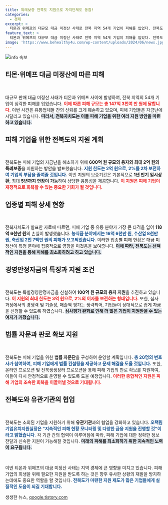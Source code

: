 ```yaml
---
title: 특례보증 전북도 지원으로 자치단체도 동참!
categories:
  - 경제
excerpt: >
  티몬과 위메프의 대규모 대금 미정산 사태로 전북 지역 54개 기업이 피해를 입었다. 전북도는 600억 원 규모의 긴급 지원책과 법률 상담을 마련해 기업의 자금난을 해소하기 위해 나섰다.
feature_text: >
  티몬과 위메프의 대규모 대금 미정산 사태로 전북 지역 54개 기업이 피해를 입었다. 전북도는 600억 원 규모의 긴급 지원책과 법률 상담을 마련해 기업의 자금난을 해소하기 위해 나섰다.
image: 'https://www.behealthy4u.com/wp-content/uploads/2024/06/news.jpg'
---
```


<p><img src="https://www.behealthy4u.com/wp-content/uploads/2024/06/news.jpg" alt="info 속보" /></p>

<h2 data-ke-size="size26">티몬·위메프 대금 미정산에 따른 피해</h2>

<p data-ke-size="size16">&nbsp;</p>

<p>대규모 판매 대금 미정산 사태가 티몬과 위메프 사이에 발생하여, 전북 지역의 54개 기업이 심각한 피해를 입었습니다. <b><span style="color: #ee2323;">이에 따른 피해 규모는 총 147억 3천여 만 원에 달합니다.</span></b> 이번 사건은 유통업체들 간의 신뢰를 크게 훼손하고 있으며, 피해 기업들은 자금난에 시달리고 있습니다. <b><span style="background-color: #21538527;">따라서, 전북자치도는 이들 피해 기업을 위한 여러 지원 방안을 마련하고 있습니다.</span></b></p>

<h2 data-ke-size="size26">피해 기업을 위한 전북도의 지원 계획</h2>

<p data-ke-size="size16">&nbsp;</p>

<p>전북도는 피해 기업의 자금난을 해소하기 위해 <strong>600억 원 규모의 융자와 최대 2억 원의 특례보증</strong>을 지원하는 방안을 발표했습니다. <b><span style="color: #1a5490;">지원 한도는 2억 원으로, 2%를 2차 보전하여 기업의 부담을 줄여줄 것입니다.</span></b> 이번 지원의 보증기간은 기본적으로 <strong>1년 만기 일시상환</strong>, 최대 <strong>5년까지 연장이 가능</strong>하여 상당한 융통성을 제공합니다. <b><span style="color: #ee2323;">이 지원은 피해 기업이 재정적으로 회복할 수 있는 중요한 기회가 될 것입니다.</span></b> </p>

<h2 data-ke-size="size26">업종별 피해 상세 현황</h2>

<p data-ke-size="size16">&nbsp;</p>

<p>전북자치도가 발표한 자료에 따르면, 피해 기업 중 유통 분야가 가장 큰 타격을 입어 <strong>118억 6천만 원</strong>의 손실이 발생했습니다. <b><span style="color: #1a5490;">농식품 분야에서는 16억 6천만 원, 수산업 8천만 원, 축산업 2천 7백만 원의 피해가 보고되었습니다.</span></b> 이러한 업종별 피해 현황은 대금 미정산이 특정 분야에 집중적으로 영향을 미쳤음을 보여줍니다. <b><span style="background-color: #21538527;">이에 따라, 전북도는 선택적인 지원을 통해 피해를 최소화하려고 하고 있습니다.</span></b></p>

<h2 data-ke-size="size26">경영안정자금의 특징과 지원 조건</h2>

<p data-ke-size="size16">&nbsp;</p>

<p>전북도는 특별경영안정자금을 신설하여 <strong>100억 원 규모의 융자 지원</strong>을 추진하고 있습니다. <b><span style="color: #ee2323;">이 지원의 최대 한도는 3억 원으로, 2%의 이자를 보전하는 형태입니다.</span></b> 또한, 심사 과정에서의 경쟁력 및 기술성, 매출액 평가는 생략되어, 기업들이 상대적으로 쉽게 자금을 신청할 수 있도록 하였습니다. <b><span style="background-color: #21538527;">심사평가 완화로 인해 더 많은 기업이 지원받을 수 있는 여지가 커졌습니다.</span></b></p>

<h2 data-ke-size="size26">법률 자문과 판로 확보 지원</h2>

<p data-ke-size="size16">&nbsp;</p>

<p>전북도는 피해 기업을 위한 <strong>법률 자문단</strong>을 구성하여 운영할 계획입니다. <b><span style="color: #1a5490;">총 20명의 변호사가 참여하여, 피해 기업에게 법률 컨설팅을 제공하고 문제 해결을 도울 것입니다.</span></b> 또한, 온라인 프로모션 및 전북생생장터 프로모션을 통해 피해 기업의 판로 확보를 지원하여, 이들이 다시 안정적으로 운영될 수 있도록 도울 예정입니다. <b><span style="color: #ee2323;">이러한 종합적인 지원은 피해 기업의 조속한 회복을 이끌어낼 것으로 기대됩니다.</span></b></p>

<h2 data-ke-size="size26">전북도와 유관기관의 협업</h2>

<p data-ke-size="size16">&nbsp;</p>

<p>전북도는 소외된 기업을 지원하기 위해 <strong>유관기관</strong>과의 협업을 강화하고 있습니다. <b><span style="color: #1a5490;">오택림 기업유치지원실장은 "지속적인 피해 현황 모니터링 및 다양한 금융 지원을 진행할 것"이라고 밝혔습니다.</span></b> 각 기관 간의 협력이 이루어짐에 따라, 피해 기업에 대한 정확한 정보 전달과 신속한 지원이 가능해질 것입니다. <b><span style="background-color: #21538527;">미래의 피해를 최소화하기 위한 지속적인 노력이 요구됩니다.</span></b></p>

<p data-ke-size="size16">&nbsp;</p>

<p>이번 티몬과 위메프의 대금 미정산 사태는 지역 경제에 큰 영향을 미치고 있습니다. 피해 기업의 회생을 위해 필요한 지원을 받도록 하는 것은 향후 유사한 상황의 재발을 방지하는데에도 중요한 역할을 할 것입니다. <b><span style="color: #1a5490;">전북도가 마련한 지원 제도가 많은 기업들에게 실질적인 도움이 되길 기대합니다.</span></b></p>
생생한 뉴스, <a href="https://qoogle.tistory.com" rel="dofollow">qoogle.tistory.com</a>


